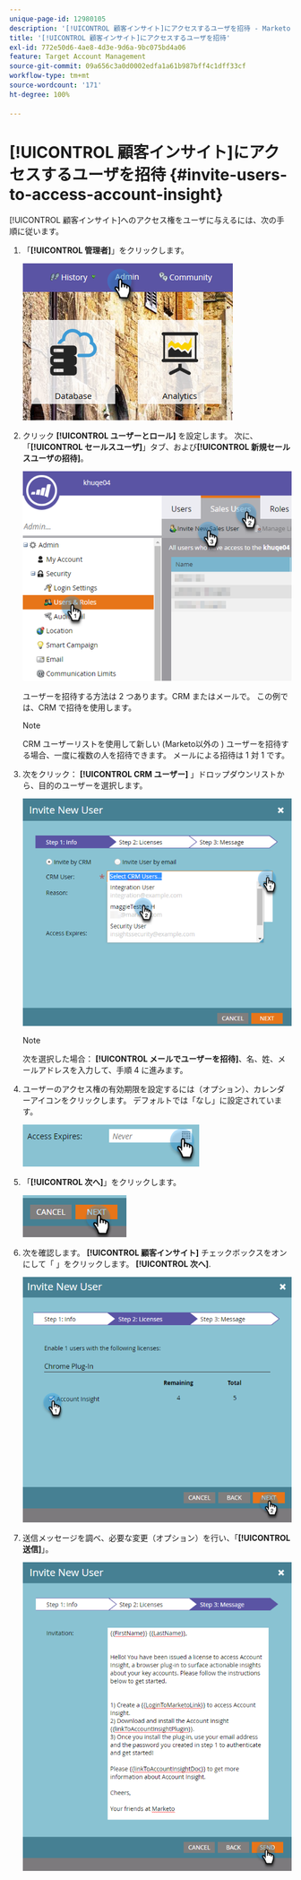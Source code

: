 ```yaml
---
unique-page-id: 12980105
description: '[!UICONTROL 顧客インサイト]にアクセスするユーザを招待 - Marketoドキュメント - 製品ドキュメント'
title: '[!UICONTROL 顧客インサイト]にアクセスするユーザを招待'
exl-id: 772e50d6-4ae8-4d3e-9d6a-9bc075bd4a06
feature: Target Account Management
source-git-commit: 09a656c3a0d0002edfa1a61b987bff4c1dff33cf
workflow-type: tm+mt
source-wordcount: '171'
ht-degree: 100%

---
```


# [!UICONTROL 顧客インサイト]にアクセスするユーザを招待 {#invite-users-to-access-account-insight}

[!UICONTROL 顧客インサイト]へのアクセス権をユーザに与えるには、次の手順に従います。

1. 「**[!UICONTROL 管理者]**」をクリックします。

   ![](assets/admin-1.png)

1. クリック **[!UICONTROL ユーザーとロール]** を設定します。 次に、「**[!UICONTROL セールスユーザ]**」タブ、および&#x200B;**[!UICONTROL 新規セールスユーザの招待]**。

   ![](assets/two-6.png)

   ユーザーを招待する方法は 2 つあります。CRM またはメールで。 この例では、CRM で招待を使用します。

   >[!NOTE]
   >
   >CRM ユーザーリストを使用して新しい (Marketo以外の ) ユーザーを招待する場合、一度に複数の人を招待できます。 メールによる招待は 1 対 1 です。

1. 次をクリック： **[!UICONTROL CRM ユーザー]** 」ドロップダウンリストから、目的のユーザーを選択します。

   ![](assets/three-5.png)

   >[!NOTE]
   >
   >次を選択した場合： **[!UICONTROL メールでユーザーを招待]**、名、姓、メールアドレスを入力して、手順 4 に進みます。

1. ユーザーのアクセス権の有効期限を設定するには（オプション）、カレンダーアイコンをクリックします。 デフォルトでは「なし」に設定されています。

   ![](assets/four-5.png)

1. 「**[!UICONTROL 次へ]**」をクリックします。

   ![](assets/five-5.png)

1. 次を確認します。 **[!UICONTROL 顧客インサイト]** チェックボックスをオンにして「 」をクリックします。 **[!UICONTROL 次へ]**.

   ![](assets/six-3.png)

1. 送信メッセージを調べ、必要な変更（オプション）を行い、「**[!UICONTROL 送信]**」。

   ![](assets/seven-2.png)
